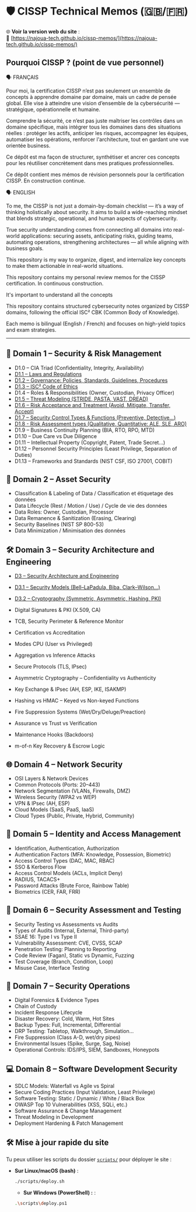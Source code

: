 # 🛡️ CISSP Technical Memos (🇬🇧/🇫🇷)

🌐 **Voir la version web du site** :  
🔗 [https://najoua-tech.github.io/cissp-memos/](https://najoua-tech.github.io/cissp-memos/)

## Pourquoi CISSP ? (point de vue personnel)

🗣️ FRANÇAIS

Pour moi, la certification CISSP n’est pas seulement un ensemble de concepts à apprendre domaine par domaine, mais un cadre de pensée global. Elle vise à atteindre une vision d’ensemble de la cybersécurité — stratégique, opérationnelle et humaine.

Comprendre la sécurité, ce n’est pas juste maîtriser les contrôles dans un domaine spécifique, mais intégrer tous les domaines dans des situations réelles : protéger les actifs, anticiper les risques, accompagner les équipes, automatiser les opérations, renforcer l'architecture, tout en gardant une vue orientée business.

Ce dépôt est ma façon de structurer, synthétiser et ancrer ces concepts pour les réutiliser concrètement dans mes pratiques professionnelles.

Ce dépôt contient mes mémos de révision personnels pour la certification CISSP. En construction continue.

🗣️ ENGLISH

To me, the CISSP is not just a domain-by-domain checklist — it’s a way of thinking holistically about security. It aims to build a wide-reaching mindset that blends strategic, operational, and human aspects of cybersecurity.

True security understanding comes from connecting all domains into real-world applications: securing assets, anticipating risks, guiding teams, automating operations, strengthening architectures — all while aligning with business goals.

This repository is my way to organize, digest, and internalize key concepts to make them actionable in real-world situations.

This repository contains my personal review memos for the CISSP certification. In continuous construction.

It's important to understand all the concepts

This repository contains structured cybersecurity notes organized by CISSP domains, following the official ISC² CBK (Common Body of Knowledge).

Each memo is bilingual (English / French) and focuses on high-yield topics and exam strategies.

---

## 📘 Domain 1 – Security & Risk Management

- D1.0 – CIA Triad (Confidentiality, Integrity, Availability)
- [D1.1 – Laws and Regulations](docs/memos/D1.1_Laws-and-Regulations.md)
- [D1.2 – Governance: Policies, Standards, Guidelines, Procedures](docs/memos/D1.2_Governance_Policies_Standards_Guidelines_Procedures.md)
- [D1.3 – ISC² Code of Ethics](docs/memos/D1.3_ISC2-Code-of-Ethics.md)
- D1.4 – Roles & Responsibilities (Owner, Custodian, Privacy Officer)
- [D1.5 – Threat Modeling (STRIDE, PASTA, VAST, DREAD)](docs/memos/D1.5_Threat-Modeling.md)
- [D1.6 – Risk Acceptance and Treatment (Avoid, Mitigate, Transfer, Accept)](docs/memos/D1.6_Risk-Acceptance-and-Treatment.md)
- [D1.7 – Security Control Types & Functions (Preventive, Detective...)](docs/memos/D1.7_Security-Control-Types.md)
- [D1.8 - Risk Assessment types (Qualitative, Quantitative: ALE, SLE, ARO)](docs/memos/D1.8_Risk-Assessment-Types.md)
- D1.9 – Business Continuity Planning (BIA, RTO, RPO, MTD)
- D1.10 – Due Care vs Due Diligence
- D1.11 – Intellectual Property (Copyright, Patent, Trade Secret...)
- D1.12 – Personnel Security Principles (Least Privilege, Separation of Duties)
- D1.13 – Frameworks and Standards (NIST CSF, ISO 27001, COBIT)

## 🔐 Domain 2 – Asset Security

- Classification & Labeling of Data / Classification et étiquetage des données
- Data Lifecycle (Rest / Motion / Use) / Cycle de vie des données
- Data Roles: Owner, Custodian, Processor
- Data Remanence & Sanitization (Erasing, Clearing)
- Security Baselines (NIST SP 800-53)
- Data Minimization / Minimisation des données

## 🛠️ Domain 3 – Security Architecture and Engineering

- [D3 – Security Architecture and Engineering](docs/memos/D3_Security-Architecture-and-Engineering.md)

- [D3.1 – Security Models (Bell–LaPadula, Biba, Clark–Wilson...)](docs/memos/D3.1_Security-Models.md)
- [D3.2 – Cryptography (Symmetric, Asymmetric, Hashing, PKI)](docs/memos/D3.2_Cryptography.md)
- Digital Signatures & PKI (X.509, CA)
- TCB, Security Perimeter & Reference Monitor
- Certification vs Accreditation
- Modes CPU (User vs Privileged)
- Aggregation vs Inference Attacks
- Secure Protocols (TLS, IPsec)
- Asymmetric Cryptography – Confidentiality vs Authenticity
- Key Exchange & IPsec (AH, ESP, IKE, ISAKMP)
- Hashing vs HMAC – Keyed vs Non-keyed Functions
- Fire Suppression Systems (Wet/Dry/Deluge/Preaction)
- Assurance vs Trust vs Verification
- Maintenance Hooks (Backdoors)
- m-of-n Key Recovery & Escrow Logic

## 🌐 Domain 4 – Network Security

- OSI Layers & Network Devices
- Common Protocols (Ports: 20–443)
- Network Segmentation (VLANs, Firewalls, DMZ)
- Wireless Security (WPA2 vs WEP)
- VPN & IPsec (AH, ESP)
- Cloud Models (SaaS, PaaS, IaaS)
- Cloud Types (Public, Private, Hybrid, Community)

## 👤 Domain 5 – Identity and Access Management

- Identification, Authentication, Authorization
- Authentication Factors (MFA: Knowledge, Possession, Biometric)
- Access Control Types (DAC, MAC, RBAC)
- SSO & Kerberos Flow
- Access Control Models (ACLs, Implicit Deny)
- RADIUS, TACACS+
- Password Attacks (Brute Force, Rainbow Table)
- Biometrics (CER, FAR, FRR)

## 🧪 Domain 6 – Security Assessment and Testing

- Security Testing vs Assessments vs Audits
- Types of Audits (Internal, External, Third-party)
- SSAE 16: Type I vs Type II
- Vulnerability Assessment: CVE, CVSS, SCAP
- Penetration Testing: Planning to Reporting
- Code Review (Fagan), Static vs Dynamic, Fuzzing
- Test Coverage (Branch, Condition, Loop)
- Misuse Case, Interface Testing

## 🔄 Domain 7 – Security Operations

- Digital Forensics & Evidence Types
- Chain of Custody
- Incident Response Lifecycle
- Disaster Recovery: Cold, Warm, Hot Sites
- Backup Types: Full, Incremental, Differential
- DRP Testing: Tabletop, Walkthrough, Simulation…
- Fire Suppression (Class A-D, wet/dry pipes)
- Environmental Issues (Spike, Surge, Sag, Noise)
- Operational Controls: IDS/IPS, SIEM, Sandboxes, Honeypots

## 💻 Domain 8 – Software Development Security

- SDLC Models: Waterfall vs Agile vs Spiral
- Secure Coding Practices (Input Validation, Least Privilege)
- Software Testing: Static / Dynamic / White / Black Box
- OWASP Top 10 Vulnerabilities (XSS, SQLi, etc.)
- Software Assurance & Change Management
- Threat Modeling in Development
- Deployment Hardening & Patch Management

## 🛠️ Mise à jour rapide du site

Tu peux utiliser les scripts du dossier [`scripts/`](./scripts) pour déployer le site :

- **Sur Linux/macOS (bash)** :

  ```bash
  ./scripts/deploy.sh
  ```

  - **Sur Windows (PowerShell) :** :

  ```bash
  .\scripts\deploy.ps1
  ```
